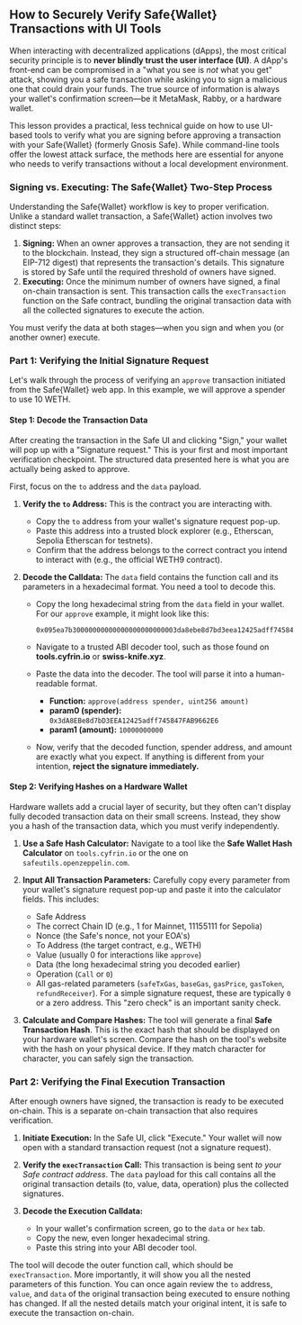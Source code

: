 ## How to Securely Verify Safe{Wallet} Transactions with UI Tools

When interacting with decentralized applications (dApps), the most critical security principle is to **never blindly trust the user interface (UI)**. A dApp's front-end can be compromised in a "what you see is *not* what you get" attack, showing you a safe transaction while asking you to sign a malicious one that could drain your funds. The true source of information is always your wallet's confirmation screen—be it MetaMask, Rabby, or a hardware wallet.

This lesson provides a practical, less technical guide on how to use UI-based tools to verify what you are signing before approving a transaction with your Safe{Wallet} (formerly Gnosis Safe). While command-line tools offer the lowest attack surface, the methods here are essential for anyone who needs to verify transactions without a local development environment.

### Signing vs. Executing: The Safe{Wallet} Two-Step Process

Understanding the Safe{Wallet} workflow is key to proper verification. Unlike a standard wallet transaction, a Safe{Wallet} action involves two distinct steps:

1.  **Signing:** When an owner approves a transaction, they are not sending it to the blockchain. Instead, they sign a structured off-chain message (an EIP-712 digest) that represents the transaction's details. This signature is stored by Safe until the required threshold of owners have signed.
2.  **Executing:** Once the minimum number of owners have signed, a final on-chain transaction is sent. This transaction calls the `execTransaction` function on the Safe contract, bundling the original transaction data with all the collected signatures to execute the action.

You must verify the data at both stages—when you sign and when you (or another owner) execute.

### Part 1: Verifying the Initial Signature Request

Let's walk through the process of verifying an `approve` transaction initiated from the Safe{Wallet} web app. In this example, we will approve a spender to use 10 WETH.

#### Step 1: Decode the Transaction Data

After creating the transaction in the Safe UI and clicking "Sign," your wallet will pop up with a "Signature request." This is your first and most important verification checkpoint. The structured data presented here is what you are actually being asked to approve.

First, focus on the `to` address and the `data` payload.

1.  **Verify the `to` Address:** This is the contract you are interacting with.
    *   Copy the `to` address from your wallet's signature request pop-up.
    *   Paste this address into a trusted block explorer (e.g., Etherscan, Sepolia Etherscan for testnets).
    *   Confirm that the address belongs to the correct contract you intend to interact with (e.g., the official WETH9 contract).

2.  **Decode the Calldata:** The `data` field contains the function call and its parameters in a hexadecimal format. You need a tool to decode this.
    *   Copy the long hexadecimal string from the `data` field in your wallet. For our `approve` example, it might look like this:
        ```
        0x095ea7b30000000000000000000000003da8ebe8d7bd3eea12425adff745847fab9662e600000000000000000000000000000000000000000000000000000000100000000
        ```
    *   Navigate to a trusted ABI decoder tool, such as those found on **tools.cyfrin.io** or **swiss-knife.xyz**.
    *   Paste the data into the decoder. The tool will parse it into a human-readable format.
        *   **Function:** `approve(address spender, uint256 amount)`
        *   **param0 (spender):** `0x3dA8EBe8d7bD3EEA12425adff745847FAB9662E6`
        *   **param1 (amount):** `10000000000`

    *   Now, verify that the decoded function, spender address, and amount are exactly what you expect. If anything is different from your intention, **reject the signature immediately.**

#### Step 2: Verifying Hashes on a Hardware Wallet

Hardware wallets add a crucial layer of security, but they often can't display fully decoded transaction data on their small screens. Instead, they show you a hash of the transaction data, which you must verify independently.

1.  **Use a Safe Hash Calculator:** Navigate to a tool like the **Safe Wallet Hash Calculator** on `tools.cyfrin.io` or the one on `safeutils.openzeppelin.com`.

2.  **Input All Transaction Parameters:** Carefully copy every parameter from your wallet's signature request pop-up and paste it into the calculator fields. This includes:
    *   Safe Address
    *   The correct Chain ID (e.g., 1 for Mainnet, 11155111 for Sepolia)
    *   Nonce (the Safe's nonce, not your EOA's)
    *   To Address (the target contract, e.g., WETH)
    *   Value (usually 0 for interactions like `approve`)
    *   Data (the long hexadecimal string you decoded earlier)
    *   Operation (`Call` or `0`)
    *   All gas-related parameters (`safeTxGas`, `baseGas`, `gasPrice`, `gasToken`, `refundReceiver`). For a simple signature request, these are typically `0` or a zero address. This "zero check" is an important sanity check.

3.  **Calculate and Compare Hashes:** The tool will generate a final **Safe Transaction Hash**. This is the exact hash that should be displayed on your hardware wallet's screen. Compare the hash on the tool's website with the hash on your physical device. If they match character for character, you can safely sign the transaction.

### Part 2: Verifying the Final Execution Transaction

After enough owners have signed, the transaction is ready to be executed on-chain. This is a separate on-chain transaction that also requires verification.

1.  **Initiate Execution:** In the Safe UI, click "Execute." Your wallet will now open with a standard transaction request (not a signature request).

2.  **Verify the `execTransaction` Call:** This transaction is being sent *to your Safe contract address*. The `data` payload for this call contains all the original transaction details (to, value, data, operation) plus the collected signatures.

3.  **Decode the Execution Calldata:**
    *   In your wallet's confirmation screen, go to the `data` or `hex` tab.
    *   Copy the new, even longer hexadecimal string.
    *   Paste this string into your ABI decoder tool.

The tool will decode the outer function call, which should be `execTransaction`. More importantly, it will show you all the nested parameters of this function. You can once again review the `to` address, `value`, and `data` of the original transaction being executed to ensure nothing has changed. If all the nested details match your original intent, it is safe to execute the transaction on-chain.